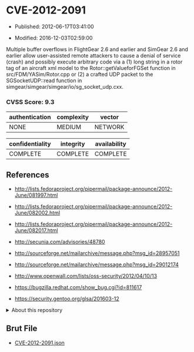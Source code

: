 # CVE-2012-2091

- Published: 2012-06-17T03:41:00

- Modified: 2016-12-03T02:59:00

Multiple buffer overflows in FlightGear 2.6 and earlier and SimGear 2.6 and earlier allow user-assisted remote attackers to cause a denial of service (crash) and possibly execute arbitrary code via a (1) long string in a rotor tag of an aircraft xml model to the Rotor::getValueforFGSet function in src/FDM/YASim/Rotor.cpp or (2) a crafted UDP packet to the SGSocketUDP::read function in simgear/simgear/simgear/io/sg_socket_udp.cxx.

### CVSS Score: **9.3**

| authentication | complexity | vector |
| --- | --- | --- |
| NONE | MEDIUM | NETWORK |

| confidentiality | integrity | availability |
| --- | --- | --- |
| COMPLETE | COMPLETE | COMPLETE |

## References

* http://lists.fedoraproject.org/pipermail/package-announce/2012-June/081997.html

* http://lists.fedoraproject.org/pipermail/package-announce/2012-June/082002.html

* http://lists.fedoraproject.org/pipermail/package-announce/2012-June/082017.html

* http://secunia.com/advisories/48780

* http://sourceforge.net/mailarchive/message.php?msg_id=28957051

* http://sourceforge.net/mailarchive/message.php?msg_id=29012174

* http://www.openwall.com/lists/oss-security/2012/04/10/13

* https://bugzilla.redhat.com/show_bug.cgi?id=811617

* https://security.gentoo.org/glsa/201603-12

<details>
<summary>About this repository</summary> 

  This repository is part of the project [Live Hack CVE](https://github.com/Live-Hack-CVE). Main website can be found [www.live-hack.org](https://www.live-hack.org) 
  
  Made by [Sn0wAlice](https://github.com/Sn0wAlice) for the people that care about security and need to have a feed of the latest CVEs. Hope you enjoy it, don't forget to star the repo and follow me on [Twitter](https://twitter.com/Sn0wAlice) and [Github](https://github.com/Sn0wAlice). And that is my [personnal website](https://www.alice-snow.me/)

  - [Home Page](https://github.com/Live-Hack-CVE)
  - [Framework](https://github.com/Live-Hack-CVE/cve-framework)
  - [CVE database](https://github.com/Live-Hack-CVE/full_database)
  - [Changelog](https://github.com/Live-Hack-CVE/Changelog)
</details>

## Brut File

* [CVE-2012-2091.json](https://raw.githubusercontent.com/Live-Hack-CVE/full_database/main/cves/2012/CVE-2012-2091.json)

